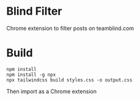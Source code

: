 # Blind Filter

Chrome extension to filter posts on teamblind.com

# Build

```
npm install
npm install -g npx
npx tailwindcss build styles.css -o output.css
```

Then import as a Chrome extension